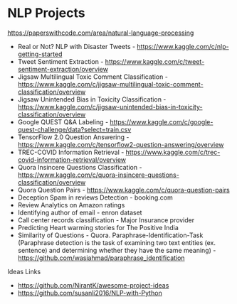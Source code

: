 # NLP Projects
https://paperswithcode.com/area/natural-language-processing </br>
* Real or Not? NLP with Disaster Tweets - https://www.kaggle.com/c/nlp-getting-started
* Tweet Sentiment Extraction - https://www.kaggle.com/c/tweet-sentiment-extraction/overview
* Jigsaw Multilingual Toxic Comment Classification - https://www.kaggle.com/c/jigsaw-multilingual-toxic-comment-classification/overview
* Jigsaw Unintended Bias in Toxicity Classification - https://www.kaggle.com/c/jigsaw-unintended-bias-in-toxicity-classification/overview
* Google QUEST Q&A Labeling - https://www.kaggle.com/c/google-quest-challenge/data?select=train.csv
* TensorFlow 2.0 Question Answering - https://www.kaggle.com/c/tensorflow2-question-answering/overview
* TREC-COVID Information Retrieval - https://www.kaggle.com/c/trec-covid-information-retrieval/overview
* Quora Insincere Questions Classification - https://www.kaggle.com/c/quora-insincere-questions-classification/overview
* Quora Question Pairs - https://www.kaggle.com/c/quora-question-pairs
* Deception Spam in reviews Detection - booking.com
* Review Analytics on Amazon ratings
* Identifying author of email - enron dataset
* Call center records classification - Major Insurance provider
* Predicting Heart warming stories for The Positive India
* Similarity of Questions - Quora. Paraphrase-Identification-Task (Paraphrase detection is the task of examining two text entities (ex. sentence) and determining whether they have the same meaning) - https://github.com/wasiahmad/paraphrase_identification

Ideas Links
* https://github.com/NirantK/awesome-project-ideas
* https://github.com/susanli2016/NLP-with-Python



